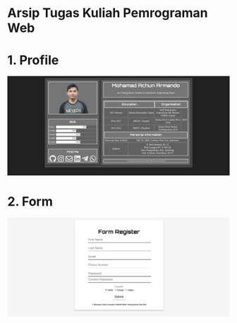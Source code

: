 # Arsip Tugas Kuliah Pemrograman Web

# 1. Profile
![profile](https://raw.githubusercontent.com/atjhoendz/pw-archive/master/Profile/screenshot/profile.png)

# 2. Form
![Form](https://raw.githubusercontent.com/atjhoendz/pw-archive/master/Form/screenshot/form.png)
